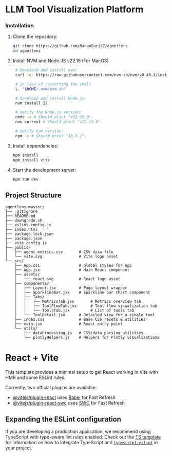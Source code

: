 # LLM Tool Visualization Platform

### Installation

1. Clone the repository:
   ```bash
   git clone https://github.com/MananSuri27/agentlens
   cd agentlens
   ```
2. Install NVM and Node.JS v22.15 (For MacOS)
   ```bash
    # Download and install nvm:
    curl -o- https://raw.githubusercontent.com/nvm-sh/nvm/v0.40.3/install.sh | bash

    # in lieu of restarting the shell
    \. "$HOME/.nvm/nvm.sh"

    # Download and install Node.js:
    nvm install 22

    # Verify the Node.js version:
    node -v # Should print "v22.15.0".
    nvm current # Should print "v22.15.0".

    # Verify npm version:
    npm -v # Should print "10.9.2".
   ```
3. Install dependencies:
   ```bash
   npm install
   npm install vite
   ```

4. Start the development server:
   ```bash
   npm run dev
   ```



## Project Structure

```
agentlens-master/
├── .gitignore
├── README.md
├── downgrade.sh
├── eslint.config.js
├── index.html
├── package-lock.json
├── package.json
├── vite.config.js
├── public/
│   ├── agent_metrics.csv       # CSV data file
│   └── vite.svg                # Vite logo asset
└── src/
    ├── App.css                 # Global styles for App
    ├── App.jsx                 # Main React component
    ├── assets/
    │   └── react.svg           # React logo asset
    ├── components/
    │   ├── Layout.jsx          # Page layout wrapper
    │   ├── SparklineBar.jsx    # Sparkline bar chart component
    │   ├── Tabs/
    │   │   ├── MetricsTab.jsx       # Metrics overview tab
    │   │   ├── ToolFlowTab.jsx      # Tool flow visualization tab
    │   │   └── ToolsTab.jsx         # List of tools tab
    │   └── ToolDetail.jsx      # Detailed view for a single tool
    ├── index.css               # Base CSS resets & utilities
    ├── main.jsx                # React entry point
    └── utils/
        ├── dataProcessing.js   # CSV/data parsing utilities
        └── plotlyHelpers.js    # Helpers for Plotly visualizations
```




# React + Vite

This template provides a minimal setup to get React working in Vite with HMR and some ESLint rules.

Currently, two official plugins are available:

- [@vitejs/plugin-react](https://github.com/vitejs/vite-plugin-react/blob/main/packages/plugin-react) uses [Babel](https://babeljs.io/) for Fast Refresh
- [@vitejs/plugin-react-swc](https://github.com/vitejs/vite-plugin-react/blob/main/packages/plugin-react-swc) uses [SWC](https://swc.rs/) for Fast Refresh

## Expanding the ESLint configuration

If you are developing a production application, we recommend using TypeScript with type-aware lint rules enabled. Check out the [TS template](https://github.com/vitejs/vite/tree/main/packages/create-vite/template-react-ts) for information on how to integrate TypeScript and [`typescript-eslint`](https://typescript-eslint.io) in your project.
